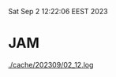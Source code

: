 Sat Sep  2 12:22:06 EEST 2023
# JAM
<a href='./cache/202309/02_12.log'>./cache/202309/02_12.log</a>
